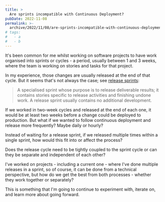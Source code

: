 ```yaml
---
title: >
  Are sprints incompatible with Continuous Deployment?
pubDate: 2022-11-08
permalink: >-
  archive/2022/11/08/are-sprints-incompatible-with-continuous-deployment
# tags:
#   - a
#   - b
---
```


It's been common for me whilst working on software projects to have work organised into sprints or cycles - a period, usually between 1 and 3 weeks, where the team is working on stories and tasks for that project.

In my experience, those changes are usually released at the end of that cycle. But it seems that's not always the case; see [release sprints](https://scrumdictionary.com/term/release-sprint):

> A specialised sprint whose purpose is to release deliverable results; it contains stories specific to release activities and finishing undone work.  A release sprint usually contains no additional development.

If we worked in two-week cycles and released at the end of each one, it would be at least two weeks before a change could be deployed to production. But what if we wanted to follow continuous deployment and release more frequently? Maybe daily or hourly?

Instead of waiting for a release sprint, if we released multiple times within a single sprint, how would this fit into or affect the process?

Does the release cycle need to be tightly coupled to the sprint cycle or can they be separate and independent of each other?

I've worked on projects - including a current one - where I've done multiple releases in a sprint, so of course, it can be done from a technical perspective, but how do we get the best from both processes - whether they work together or separately?

This is something that I'm going to continue to experiment with, iterate on, and learn more about going forward.
